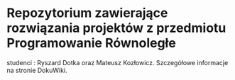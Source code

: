 # Repozytorium zawierające rozwiązania projektów z przedmiotu Programowanie Równoległe
studenci : Ryszard Dotka oraz Mateusz Kozłowicz. Szczegółowe informacje na stronie DokuWiki.
